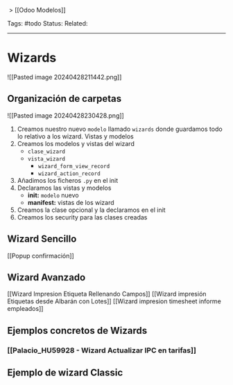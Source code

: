  > [[Odoo Modelos]]

Tags: #todo 
Status: 
Related: 

___
# Wizards
![[Pasted image 20240428211442.png]]
## Organización de carpetas
![[Pasted image 20240428230428.png]]

1. Creamos nuestro nuevo `modelo` llamado `wizards` donde guardamos todo lo relativo a los wizard. Vistas y modelos
2. Creamos los modelos y vistas del wizard
	- `clase_wizard`
	- `vista_wizard`
		- `wizard_form_view_record`
		- `wizard_action_record`
3. Añadimos los ficheros `.py` en el init
4. Declaramos las vistas y modelos
	- **init:** `modelo` nuevo
	- **manifest:** vistas de los wizard
5. Creamos la clase opcional y la declaramos en el init
6. Creamos los security para las clases creadas
## Wizard Sencillo
[[Popup confirmación]]
## Wizard Avanzado
[[Wizard Impresion Etiqueta Rellenando Campos]]
[[Wizard impresión Etiquetas desde Albarán con Lotes]]
[[Wizard impresion timesheet informe empleados]]
## Ejemplos concretos de Wizards
### [[Palacio_HU59928 - Wizard Actualizar IPC en tarifas]]
## Ejemplo de wizard Classic
